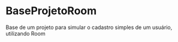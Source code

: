# BaseProjetoRoom
Base de um projeto para simular o cadastro simples de um usuário, utilizando Room
